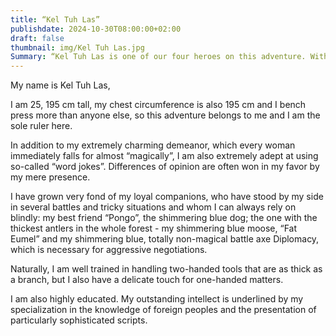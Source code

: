 ```yaml
---
title: “Kel Tuh Las”
publishdate: 2024-10-30T08:00:00+02:00
draft: false
thumbnail: img/Kel Tuh Las.jpg
Summary: “Kel Tuh Las is one of our four heroes on this adventure. With strong magical abilities, pumped-up muscles and a sharp mind, he can strike fear into the hearts of many enemies. However, his tendency to do rash things and flirt with everything that's not three on the tree often terrifies his friends.”
---
```


My name is Kel Tuh Las,

I am 25, 195 cm tall, my chest circumference is also 195 cm and I bench press more than anyone else, so this adventure belongs to me and I am the sole ruler here.

In addition to my extremely charming demeanor, which every woman immediately falls for almost “magically”, I am also extremely adept at using so-called “word jokes”. Differences of opinion are often won in my favor by my mere presence.

I have grown very fond of my loyal companions, who have stood by my side in several battles and tricky situations and whom I can always rely on blindly: my best friend “Pongo”, the shimmering blue dog; the one with the thickest antlers in the whole forest - my shimmering blue moose, “Fat Eumel” and my shimmering blue, totally non-magical battle axe Diplomacy, which is necessary for aggressive negotiations.

Naturally, I am well trained in handling two-handed tools that are as thick as a branch, but I also have a delicate touch for one-handed matters.

I am also highly educated. My outstanding intellect is underlined by my specialization in the knowledge of foreign peoples and the presentation of particularly sophisticated scripts.
